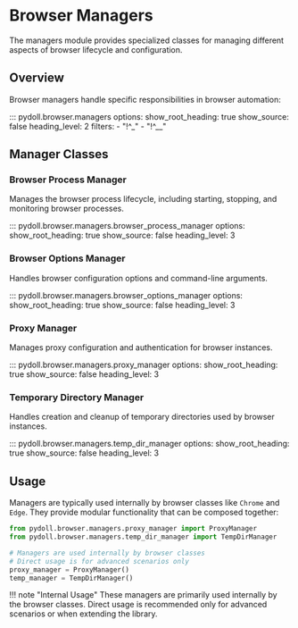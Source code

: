 # Browser Managers

The managers module provides specialized classes for managing different aspects of browser lifecycle and configuration.

## Overview

Browser managers handle specific responsibilities in browser automation:

::: pydoll.browser.managers
    options:
      show_root_heading: true
      show_source: false
      heading_level: 2
      filters:
        - "!^_"
        - "!^__"

## Manager Classes

### Browser Process Manager
Manages the browser process lifecycle, including starting, stopping, and monitoring browser processes.

::: pydoll.browser.managers.browser_process_manager
    options:
      show_root_heading: true
      show_source: false
      heading_level: 3

### Browser Options Manager
Handles browser configuration options and command-line arguments.

::: pydoll.browser.managers.browser_options_manager
    options:
      show_root_heading: true
      show_source: false
      heading_level: 3

### Proxy Manager
Manages proxy configuration and authentication for browser instances.

::: pydoll.browser.managers.proxy_manager
    options:
      show_root_heading: true
      show_source: false
      heading_level: 3

### Temporary Directory Manager
Handles creation and cleanup of temporary directories used by browser instances.

::: pydoll.browser.managers.temp_dir_manager
    options:
      show_root_heading: true
      show_source: false
      heading_level: 3

## Usage

Managers are typically used internally by browser classes like `Chrome` and `Edge`. They provide modular functionality that can be composed together:

```python
from pydoll.browser.managers.proxy_manager import ProxyManager
from pydoll.browser.managers.temp_dir_manager import TempDirManager

# Managers are used internally by browser classes
# Direct usage is for advanced scenarios only
proxy_manager = ProxyManager()
temp_manager = TempDirManager()
```

!!! note "Internal Usage"
    These managers are primarily used internally by the browser classes. Direct usage is recommended only for advanced scenarios or when extending the library. 
